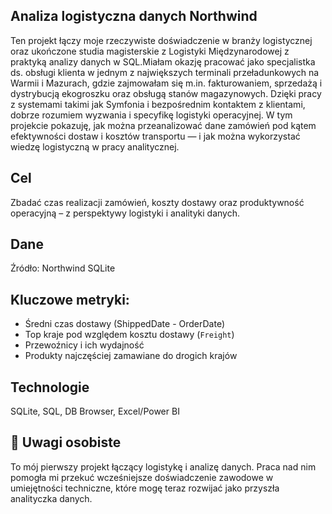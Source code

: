 ##  Analiza logistyczna danych Northwind

   Ten projekt łączy moje rzeczywiste doświadczenie w branży logistycznej oraz ukończone studia magisterskie z Logistyki Międzynarodowej z praktyką analizy danych w SQL.Miałam okazję pracować jako specjalistka ds. obsługi klienta w jednym z największych terminali przeładunkowych na Warmii i Mazurach, gdzie zajmowałam się m.in. fakturowaniem, sprzedażą i dystrybucją ekogroszku oraz obsługą stanów magazynowych. Dzięki pracy z systemami takimi jak Symfonia i bezpośrednim kontaktem z klientami, dobrze rozumiem wyzwania i specyfikę logistyki operacyjnej.
   W tym projekcie pokazuję, jak można przeanalizować dane zamówień pod kątem efektywności dostaw i kosztów transportu — i jak można wykorzystać wiedzę logistyczną w pracy analitycznej.


## Cel 

  Zbadać czas realizacji zamówień, koszty dostawy oraz produktywność operacyjną – z perspektywy logistyki i analityki danych.

## Dane
Źródło: Northwind SQLite

## Kluczowe metryki:
- Średni czas dostawy (ShippedDate - OrderDate)
- Top kraje pod względem kosztu dostawy (`Freight`)
- Przewoźnicy i ich wydajność
- Produkty najczęściej zamawiane do drogich krajów

## Technologie
SQLite, SQL, DB Browser, Excel/Power BI

## 📌 Uwagi osobiste

To mój pierwszy projekt łączący logistykę i analizę danych. Praca nad nim pomogła mi przekuć wcześniejsze doświadczenie zawodowe w umiejętności techniczne, które mogę teraz rozwijać jako przyszła analityczka danych.
